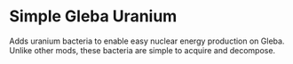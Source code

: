 # Simple Gleba Uranium
Adds uranium bacteria to enable easy nuclear energy production on Gleba.
Unlike other mods, these bacteria are simple to acquire and decompose.
